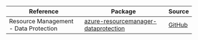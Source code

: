 | Reference | Package | Source |
|---|---|---|
|Resource Management - Data Protection|[azure-resourcemanager-dataprotection](https://repo1.maven.org/maven2/com/azure/resourcemanager/azure-resourcemanager-dataprotection)|[GitHub](https://github.com/Azure/azure-sdk-for-java/blob/main/sdk/dataprotection/azure-resourcemanager-dataprotection)|

